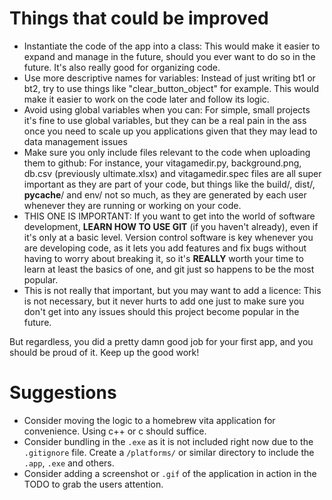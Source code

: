 # Things that could be improved
- Instantiate the code of the app into a class: This would make it easier to expand and manage in the future, should you ever want to do so in the future. It's also really good for organizing code.
- Use more descriptive names for variables: Instead of just writing bt1 or bt2, try to use things like "clear_button_object" for example. This would make it easier to work on the code later and follow its logic.
- Avoid using global variables when you can: For simple, small projects it's fine to use global variables, but they can be a real pain in the ass once you need to scale up you applications given that they may lead to data management issues
- Make sure you only include files relevant to the code when uploading them to github: For instance, your vitagamedir.py, background.png, db.csv (previously ultimate.xlsx) and vitagamedir.spec files are all super important as they are part of your code, but things like the build/, dist/, __pycache__/ and env/ not so much, as they are generated by each user whenever they are running or working on your code.
- THIS ONE IS IMPORTANT: If you want to get into the world of software development, **LEARN HOW TO USE GIT** (if you haven't already), even if it's only at a basic level. Version control software is key whenever you are developing code, as it lets you add features and fix bugs without having to worry about breaking it, so it's **REALLY** worth your time to learn at least the basics of one, and git just so happens to be the most popular.
- This is not really that important, but you may want to add a licence: This is not necessary, but it never hurts to add one just to make sure you don't get into any issues should this project become popular in the future.

But regardless, you did a pretty damn good job for your first app, and you should be proud of it. Keep up the good work!

# Suggestions
- Consider moving the logic to a homebrew vita application for convenience. Using c++ or c should suffice.
- Consider bundling in the `.exe` as it is not included right now due to the `.gitignore` file. Create a `/platforms/` or similar directory to include the `.app`, `.exe` and others.
- Consider adding a screenshot or `.gif` of the application in action in the TODO to grab the users attention.